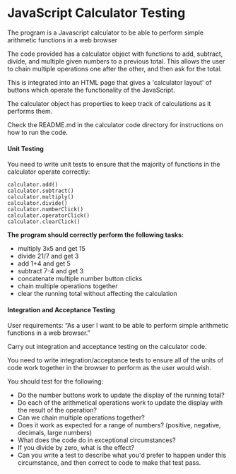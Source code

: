# JavaScript Calculator Testing

The program is a Javascript calculator to be able to perform simple arithmetic functions in a web browser

The code provided has a calculator object with functions to add, subtract, divide, and multiple given numbers to a previous total. This allows the user to chain multiple operations one after the other, and then ask for the total.

This is integrated into an HTML page that gives a 'calculator layout' of buttons which operate the functionality of the JavaScript.

The calculator object has properties to keep track of calculations as it performs them.

Check the README.md in the calculator code directory for instructions on how to run the code.


#### Unit Testing

You need to write unit tests to ensure that the majority of functions in the calculator operate correctly:

	calculator.add()
	calculator.subtract()
	calculator.multiply()
	calculator.divide()
	calculator.numberClick()
	calculator.operatorClick()
	calculator.clearClick()


**The program should correctly perform the following tasks:**

-	multiply 3x5 and get 15
-	divide 21/7 and get 3
-	add 1+4 and get 5
-	subtract 7-4 and get 3
-	concatenate multiple number button clicks
-	chain multiple operations together
-	clear the running total without affecting the calculation

#### Integration and Acceptance Testing

User requirements:
“As a user I want to be able to perform simple arithmetic functions in a web browser.”

Carry out integration and acceptance testing on the calculator code.  

You need to write integration/acceptance tests to ensure all of the units of code work together in the browser to perform as the user would wish.

You should test for the following:
- Do the number buttons work to update the display of the running total?
- Do each of the arithmetical operations work to update the display with the result of the operation?
- Can we chain multiple operations together?
- Does it work as expected for a range of numbers? (positive, negative, decimals, large numbers)
- What does the code do in exceptional circumstances?
- If you divide by zero, what is the effect?
- Can you write a test to describe what you'd prefer to happen under this circumstance, and then correct to code to make that test pass.
